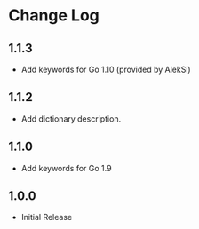# Change Log

## 1.1.3
- Add keywords for Go 1.10 (provided by AlekSi)

## 1.1.2
- Add dictionary description.

## 1.1.0
- Add keywords for Go 1.9

## 1.0.0
- Initial Release
